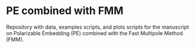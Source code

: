 # PE combined with FMM
Repository with data, examples scripts, and plots scripts for
the manuscript on Polarizable Embedding (PE) combined with the
Fast Multipole Method (FMM).

